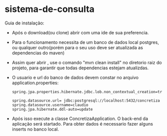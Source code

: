 # sistema-de-consulta

Guia de instalação:

- Após o download(ou clone) abrir com uma ide de sua preferencia.
- Para o funcionamento necessita de um banco de dados local postgres, ou qualquer outro(porém para o seu uso deve ser atualizada as dependencias do maven)
- Assim quer abrir , use o comando "mvn clean install" no diretorio raiz do projeto, para garantir que todas dependencias estejam atualizdas.
- O usuario e url do banco de dados devem constar no arquivo application.properties:

    ```
    spring.jpa.properties.hibernate.jdbc.lob.non_contextual_creation=true

    spring.datasource.url= jdbc:postgresql://localhost:5432/concretiza
    spring.datasource.username=claudio
    spring.jpa.hibernate.ddl-auto=update
    ```
    
- Após isso execute a classe ConcretizaApplication. O back-end da aplicação será startado. Para obter dados é necessario fazer alguns inserts no banco local.
